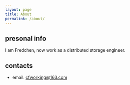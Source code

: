 ```yaml
---
layout: page
title: About
permalink: /about/
---
```


## presonal info
I am Fredchen, now work as a distributed storage engineer. 

## contacts
- email: cfworking@163.com
